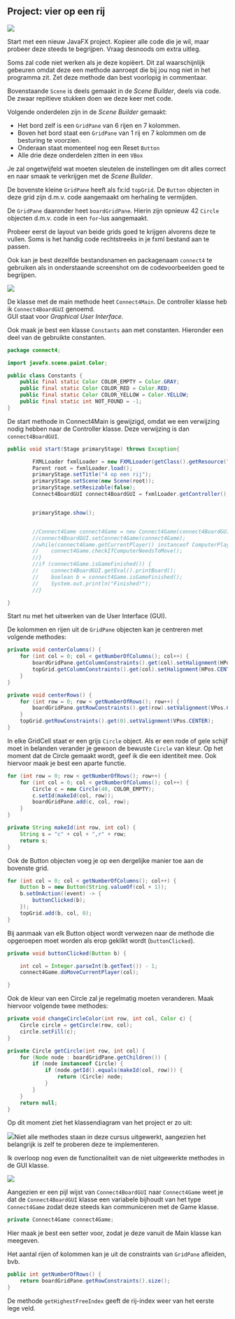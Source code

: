 ## Project: vier op een rij

![](/assets/c4_gui.png)

Start met een nieuw JavaFX project. Kopieer alle code die je wil, maar probeer deze steeds te begrijpen. Vraag desnoods om extra uitleg.

Soms zal code niet werken als je deze kopiëert. Dit zal waarschijnlijk gebeuren omdat deze een methode aanroept die bij jou nog niet in het programma zit. Zet deze methode dan best voorlopig in commentaar.

Bovenstaande `Scene` is deels gemaakt in de _Scene Builder_, deels via code. De zwaar repitieve stukken doen we deze keer met code.

Volgende onderdelen zijn in de _Scene Builder_ gemaakt:

* Het bord zelf is een `GridPane` van 6 rijen en 7 kolommen.
* Boven het bord staat een `GridPane` van 1 rij en 7 kolommen om de besturing te voorzien.
* Onderaan staat momenteel nog een Reset `Button`   
* Alle drie deze onderdelen zitten in een `VBox`

Je zal ongetwijfeld wat moeten sleutelen de instellingen om dit alles correct en naar smaak te verkrijgen met de _Scene Builder_.

De bovenste kleine `GridPane` heeft als fx:id `topGrid`. De `Button` objecten in deze grid zijn d.m.v. code aangemaakt om herhaling te vermijden.

De `GridPane` daaronder heet `boardGridPane`. Hierin zijn opnieuw 42 `Circle` objecten d.m.v. code in een `for`-lus aangemaakt.

 Probeer eerst de layout van beide grids goed te krijgen alvorens deze te vullen. Soms is het handig code rechtstreeks in je fxml bestand aan te passen.

Ook kan je best dezelfde bestandsnamen en packagenaam `connect4` te gebruiken als in onderstaande screenshot om de codevoorbeelden goed te begrijpen.

![](/assets/c4filenames.png)

De klasse met de main methode heet `Connect4Main`. De controller klasse heb ik `Connect4BoardGUI` genoemd.  
GUI staat voor _Graphical User Interface_.

Ook maak je best een klasse `Constants` aan met constanten. Hieronder een deel van de gebruikte constanten.

```java
package connect4;

import javafx.scene.paint.Color;

public class Constants {
    public final static Color COLOR_EMPTY = Color.GRAY;
    public final static Color COLOR_RED = Color.RED;
    public final static Color COLOR_YELLOW = Color.YELLOW;
    public final static int NOT_FOUND = -1;
}
```

De start methode in Connect4Main is gewijzigd, omdat we een verwijzing nodig hebben naar de Controller klasse. Deze verwijzing is dan `connect4BoardGUI`.

```java
public void start(Stage primaryStage) throws Exception{

        FXMLLoader fxmlLoader = new FXMLLoader(getClass().getResource("connect4.fxml"));
        Parent root = fxmlLoader.load();
        primaryStage.setTitle("4 op een rij");
        primaryStage.setScene(new Scene(root));
        primaryStage.setResizable(false);
        Connect4BoardGUI connect4BoardGUI = fxmlLoader.getController();


        primaryStage.show();


        //Connect4Game connect4Game = new Connect4Game(connect4BoardGUI, new ComputerPlayer("Tomas", COLOR_YELLOW), new ComputerPlayer("Lies", COLOR_RED));
        //connect4BoardGUI.setConnect4Game(connect4Game);
        //while(connect4Game.getCurrentPlayer() instanceof ComputerPlayer && !connect4Game.isGameFinished()) {
        //    connect4Game.checkIfComputerNeedsToMove();
        //}
        //if (connect4Game.isGameFinished()) {
        //    connect4BoardGUI.getEval().printBoard();
        //    boolean b = connect4Game.isGameFinished();
        //    System.out.println("Finished!");
        //}

}
```

Start nu met het uitwerken van de User Interface \(GUI\).

De kolommen en rijen uit de `GridPane` objecten kan je centreren met volgende methodes:

```java
private void centerColumns() {
    for (int col = 0; col < getNumberOfColumns(); col++) {
        boardGridPane.getColumnConstraints().get(col).setHalignment(HPos.CENTER);
        topGrid.getColumnConstraints().get(col).setHalignment(HPos.CENTER);
    }
}

private void centerRows() {
    for (int row = 0; row < getNumberOfRows(); row++) {
        boardGridPane.getRowConstraints().get(row).setValignment(VPos.CENTER);
    }
    topGrid.getRowConstraints().get(0).setValignment(VPos.CENTER);
}
```

In elke GridCell staat er een grijs `Circle` object. Als er een rode of gele schijf moet in belanden verander je gewoon de bewuste `Circle` van kleur. Op het moment dat de Circle gemaakt wordt, geef ik die een identiteit mee. Ook hiervoor maak je best een aparte functie.

```java
for (int row = 0; row < getNumberOfRows(); row++) {
    for (int col = 0; col < getNumberOfColumns(); col++) {
        Circle c = new Circle(40, COLOR_EMPTY);
        c.setId(makeId(col, row));
        boardGridPane.add(c, col, row);
    }
}
```

```java
private String makeId(int row, int col) {
    String s = "c" + col + ",r" + row;
    return s;
}
```

Ook de Button objecten voeg je op een dergelijke manier toe aan de bovenste grid.

```java
for (int col = 0; col < getNumberOfColumns(); col++) {
    Button b = new Button(String.valueOf(col + 1));
    b.setOnAction((event) -> {
        buttonClicked(b);
    });
    topGrid.add(b, col, 0);
}
```

Bij aanmaak van elk Button object wordt verwezen naar de methode die opgeroepen moet worden als erop geklikt wordt \(`buttonClicked`\).

```java
private void buttonClicked(Button b) {

    int col = Integer.parseInt(b.getText()) - 1;
    connect4Game.doMoveCurrentPlayer(col);

}
```

Ook de kleur van een Circle zal je regelmatig moeten veranderen. Maak hiervoor volgende twee methodes:

```java
private void changeCircleColor(int row, int col, Color c) {
    Circle circle = getCircle(row, col);
    circle.setFill(c);
}

private Circle getCircle(int row, int col) {
    for (Node node : boardGridPane.getChildren()) {
        if (node instanceof Circle) {
            if (node.getId().equals(makeId(col, row))) {
                return (Circle) node;
            }
        }
    }
    return null;
}
```

Op dit moment ziet het klassendiagram van het project er zo uit:

![](/assets/uml3.png)Niet alle methodes staan in deze cursus uitgewerkt, aangezien het belangrijk is zelf te proberen deze te implementeren.

Ik overloop nog even de functionaliteit van de niet uitgewerkte methodes in de GUI klasse.

![](/assets/GUI_UML.png)

Aangezien er een pijl wijst van `Connect4BoardGUI` naar `Connect4Game` weet je dat de `Connect4BoardGUI` klasse een variabele bijhoudt van het type `Connect4Game` zodat deze steeds kan communiceren met de Game klasse.

```java
private Connect4Game connect4Game;
```

Hier maak je best een setter voor, zodat je deze vanuit de Main klasse kan meegeven.

Het aantal rijen of kolommen kan je uit de constraints van `GridPane` afleiden, bvb.

```java
public int getNumberOfRows() {
    return boardGridPane.getRowConstraints().size();
}
```

De methode `getHighestFreeIndex` geeft de rij-index weer van het eerste lege veld.




